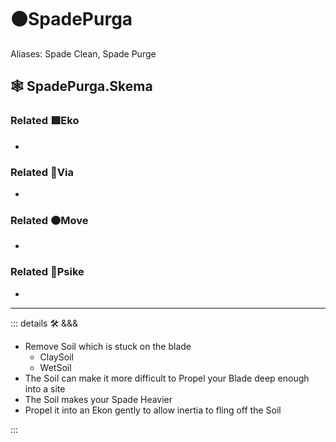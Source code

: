 # 🟠<move>SpadePurga</move>

Aliases: Spade Clean, Spade Purge

## 🕸 SpadePurga.Skema

### Related 🟩<eko>Eko</eko>

-

### Related 🔻<via>Via</via>

-

### Related 🟠<move>Move</move>

-

### Related 💜<psike>Psike</psike>

-

---

<!-- =================================================== -->
<!-- =================================================== -->
<!-- =================================================== -->
<!-- =================================================== -->
<!-- =================================================== -->
::: details 🛠 <dev>&&&</dev>

- Remove Soil which is stuck on the blade
    - ClaySoil
    - WetSoil
- The Soil can make it more difficult to Propel your Blade deep enough into a site
- The Soil makes your Spade Heavier
- Propel it into an Ekon gently to allow inertia to fling off the Soil

:::
